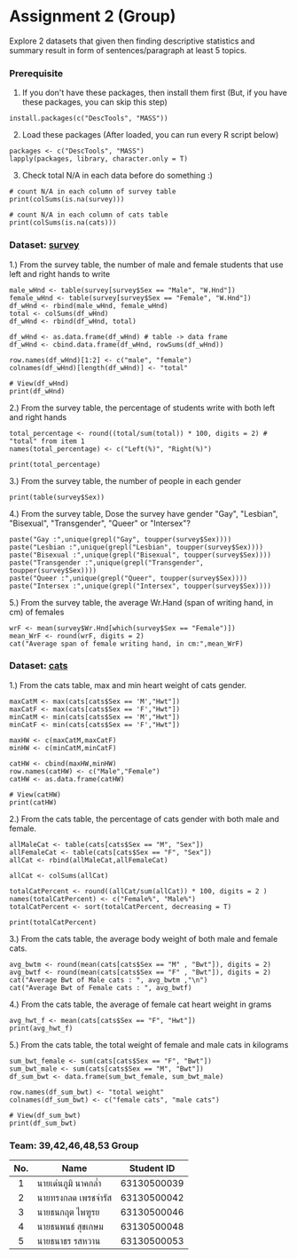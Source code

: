 # Assignment 2 (Group)
Explore 2 datasets that given then finding descriptive statistics and summary result in form of sentences/paragraph at least 5 topics.

### Prerequisite

1. If you don't have these packages, then install them first (But, if you have these packages, you can skip this step)
```{R}
install.packages(c("DescTools", "MASS"))
```

2. Load these packages (After loaded, you can run every R script below)
```{R}
packages <- c("DescTools", "MASS")
lapply(packages, library, character.only = T)
```

3. Check total N/A in each data before do something :)
```{R}
# count N/A in each column of survey table
print(colSums(is.na(survey)))

# count N/A in each column of cats table
print(colSums(is.na(cats))) 
```

### Dataset: [survey](https://www.rdocumentation.org/packages/MASS/versions/7.3-47/topics/survey)

1.) From the survey table, the number of male and female students that use left and right hands to write
```{R}
male_wHnd <- table(survey[survey$Sex == "Male", "W.Hnd"])
female_wHnd <- table(survey[survey$Sex == "Female", "W.Hnd"])
df_wHnd <- rbind(male_wHnd, female_wHnd)
total <- colSums(df_wHnd)
df_wHnd <- rbind(df_wHnd, total)

df_wHnd <- as.data.frame(df_wHnd) # table -> data frame
df_wHnd <- cbind.data.frame(df_wHnd, rowSums(df_wHnd))

row.names(df_wHnd)[1:2] <- c("male", "female")
colnames(df_wHnd)[length(df_wHnd)] <- "total"

# View(df_wHnd)
print(df_wHnd)
```

2.) From the survey table, the percentage of students write with both left and right hands
```{R}
total_percentage <- round((total/sum(total)) * 100, digits = 2) # "total" from item 1
names(total_percentage) <- c("Left(%)", "Right(%)")

print(total_percentage)
```

3.) From the survey table, the number of people in each gender
```{R}
print(table(survey$Sex))
```

4.) From the survey table, Dose the survey have gender "Gay", "Lesbian", "Bisexual", "Transgender", "Queer" or "Intersex"?
```{R}
paste("Gay :",unique(grepl("Gay", toupper(survey$Sex))))
paste("Lesbian :",unique(grepl("Lesbian", toupper(survey$Sex))))
paste("Bisexual :",unique(grepl("Bisexual", toupper(survey$Sex))))
paste("Transgender :",unique(grepl("Transgender", toupper(survey$Sex))))
paste("Queer :",unique(grepl("Queer", toupper(survey$Sex))))
paste("Intersex :",unique(grepl("Intersex", toupper(survey$Sex))))
```

5.) From the survey table, the average Wr.Hand (span of writing hand, in cm) of females
```{R}
wrF <- mean(survey$Wr.Hnd[which(survey$Sex == "Female")])
mean_WrF <- round(wrF, digits = 2)
cat("Average span of female writing hand, in cm:",mean_WrF)
```

### Dataset: [cats](https://www.rdocumentation.org/packages/MASS/versions/7.3-47/topics/cats)

1.) From the cats table, max and min heart weight of cats gender.
```{R}
maxCatM <- max(cats[cats$Sex == 'M',"Hwt"])
maxCatF <- max(cats[cats$Sex == 'F',"Hwt"])
minCatM <- min(cats[cats$Sex == 'M',"Hwt"])
minCatF <- min(cats[cats$Sex == 'F',"Hwt"])

maxHW <- c(maxCatM,maxCatF)
minHW <- c(minCatM,minCatF)

catHW <- cbind(maxHW,minHW)
row.names(catHW) <- c("Male","Female")
catHW <- as.data.frame(catHW)

# View(catHW)
print(catHW)
```

2.) From the cats table, the percentage of cats gender with both male and female.
```{R}
allMaleCat <- table(cats[cats$Sex == "M", "Sex"])
allFemaleCat <- table(cats[cats$Sex == "F", "Sex"])
allCat <- rbind(allMaleCat,allFemaleCat)

allCat <- colSums(allCat)

totalCatPercent <- round((allCat/sum(allCat)) * 100, digits = 2 )
names(totalCatPercent) <- c("Female%", "Male%")
totalCatPercent <- sort(totalCatPercent, decreasing = T)

print(totalCatPercent)
```

3.) From the cats table, the average body weight of both male and female cats.
```{R}
avg_bwtm <- round(mean(cats[cats$Sex == "M" , "Bwt"]), digits = 2)
avg_bwtf <- round(mean(cats[cats$Sex == "F" , "Bwt"]), digits = 2)
cat("Average Bwt of Male cats : ", avg_bwtm ,"\n")
cat("Average Bwt of Female cats : ", avg_bwtf)
```

4.) From the cats table, the average of female cat heart weight in grams
```{R}
avg_hwt_f <- mean(cats[cats$Sex == "F", "Hwt"])
print(avg_hwt_f)
```

5.) From the cats table, the total weight of female and male cats in kilograms
```{R}
sum_bwt_female <- sum(cats[cats$Sex == "F", "Bwt"])
sum_bwt_male <- sum(cats[cats$Sex == "M", "Bwt"])
df_sum_bwt <- data.frame(sum_bwt_female, sum_bwt_male)

row.names(df_sum_bwt) <- "total weight"
colnames(df_sum_bwt) <- c("female cats", "male cats")

# View(df_sum_bwt)
print(df_sum_bwt)
```

### Team: 39,42,46,48,53 Group
| No. | Name              | Student ID   |
|:---:|-------------------|--------------|
|  1  | นายเด่นภูมิ นาคกล่ำ    | 63130500039  |
|  2  | นายทรงกลด เพรชจำรัส  | 63130500042  |
|  3  | นายธนกฤต ไพฑูรย     | 63130500046 |
|  4  | นายธนพนธ์ สุขเกษม     | 63130500048 |
|  5  | นายธนาธร รสหวาน     | 63130500053 |
